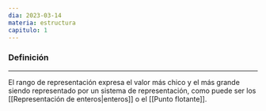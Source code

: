 ```yaml
---
dia: 2023-03-14
materia: estructura
capitulo: 1
---
```

### Definición
---
El rango de representación expresa el valor más chico y el más grande siendo representado por un sistema de representación, como puede ser los [[Representación de enteros|enteros]] o el [[Punto flotante]].